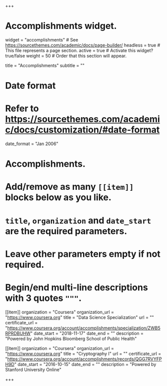 +++
# Accomplishments widget.
widget = "accomplishments"  # See https://sourcethemes.com/academic/docs/page-builder/
headless = true  # This file represents a page section.
active = true  # Activate this widget? true/false
weight = 50  # Order that this section will appear.

title = "Accomplish&shy;ments"
subtitle = ""

# Date format
#   Refer to https://sourcethemes.com/academic/docs/customization/#date-format
date_format = "Jan 2006"

# Accomplishments.
#   Add/remove as many `[[item]]` blocks below as you like.
#   `title`, `organization` and `date_start` are the required parameters.
#   Leave other parameters empty if not required.
#   Begin/end multi-line descriptions with 3 quotes `"""`.

[[item]]
  organization = "Coursera"
  organization_url = "https://www.coursera.org"
  title = "Data Science Specialization"
  url = ""
  certificate_url = "https://www.coursera.org/account/accomplishments/specialization/ZWB5RPRDBUHW"
  date_start = "2018-11-17"
  date_end = ""
  description = "Powered by John Hopkins Bloomberg School of Public Health"

[[item]]
  organization = "Coursera"
  organization_url = "https://www.coursera.org"
  title = "Cryptography I"
  url = ""
  certificate_url = "https://www.coursera.org/account/accomplishments/records/QGG7RVYFPH9D"
  date_start = "2016-10-15"
  date_end = ""
  description = "Powered by Stanford University Online"



+++

